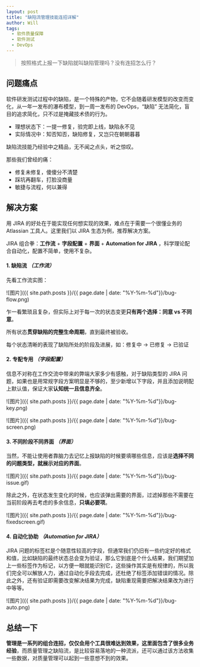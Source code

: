 ```yaml
---
layout: post
title: "缺陷流管理技能连招详解"
author: Will
tags: 
  - 软件质量保障
  - 软件测试
  - DevOps
---
```


> 按照格式上报一下缺陷就叫缺陷管理吗？没有连招怎么行？

## 问题痛点

软件研发测试过程中的缺陷，是一个特殊的产物，它不会随着研发模型的改变而变化，从一年一发布的瀑布模型，到一周一发布的 DevOps，“缺陷” 无法简化，盲目的追求简化，只不过是掩藏技术债的行为。

- 理想状态下：一提一修复，验完即上线，缺陷永不见
- 实际情况中：知否知否，缺陷修复，又岂只在朝朝暮暮

缺陷流技能乃经验中之精品，无不闻之点头，听之惊叹。

那些我们曾经的痛：
- 修复未修复，傻傻分不清楚
- 踩坑再翻车，打脸没商量
- 敏捷与流程，何以兼得

## 解决方案

用 JIRA 的好处在于能实现任何想实现的效果，难点在于需要一个很懂业务的 Atlassian 工具人。这里我们以 JIRA 生态为例，推荐解决方案。

JIRA 组合拳：**工作流** + **字段配置** + **界面** + **Automation for JIRA** ，科学理论配合自动化，配置不简单，使用不复杂。

#### 1. 缺陷流 *（工作流）*
先看工作流实图：

![图片]({{ site.path.posts }}/{{ page.date | date: "%Y-%m-%d"}}/bug-flow.png)

乍一看繁琐且复杂，但实际上对于每一次的状态变更**只有两个选择：同意 vs 不同意**。

所有状态**贯穿缺陷的完整生命周期**，直到最终被验收。

每个状态清晰的表现了缺陷所处的阶段及进展，如：修复中 -> 已修复 -> 已验证

#### 2. 专配专用 *（字段配置）*

信息不对称在工作交流中带来的弊端大家多少有感触，对于缺陷类型的 JIRA 问题，如果也是用常规字段方案明显是不够的，至少新增以下字段，并且添加说明配上默认值，保证大家**认知统一且信息齐全**。

![图片]({{ site.path.posts }}/{{ page.date | date: "%Y-%m-%d"}}/bug-key.png)

![图片]({{ site.path.posts }}/{{ page.date | date: "%Y-%m-%d"}}/bug-screen.png)

#### 3. 不同阶段不同界面 *（界面）*

当然，不能让使用者靠脑力去记忆上报缺陷的时候要填哪些信息，应该是**选择不同的问题类型，就展示对应的界面**。

![图片]({{ site.path.posts }}/{{ page.date | date: "%Y-%m-%d"}}/bug-issue.gif)

除此之外，在状态发生变化的时候，也应该弹出需要的界面，过滤掉那些不需要在当前阶段再去考虑的多余信息，**只填必要项**。

![图片]({{ site.path.posts }}/{{ page.date | date: "%Y-%m-%d"}}/bug-fixedscreen.gif)

#### 4. 自动化协助 *（Automation for JIRA）*

JIRA 问题的标签栏是个随意性较高的字段，但通常我们仍旧有一些约定好的格式和值，比如缺陷的最终状态总会变为验证，那么它到底是个什么结果，我们期望加上一些标签作为标记，以方便一眼就能识别它，这些操作其实是有规律的，所以我们完全可以解放人力，通过自动化手段去完成，还杜绝了标签添加错误的情况。除此之外，还有验证即需要改变解决结果为完成，缺陷重现需要把解决结果改为进行中等等。

![图片]({{ site.path.posts }}/{{ page.date | date: "%Y-%m-%d"}}/bug-auto.png)

## 总结一下

**管理是一系列的组合连招，仅仅会用个工具很难达到效果，这里面包含了很多业务经验**，而质量管理之缺陷流，是比较容易落地的一种流派，还可以通过该方法收集一些数据，对质量管理可以起到一些意想不到的效果。
